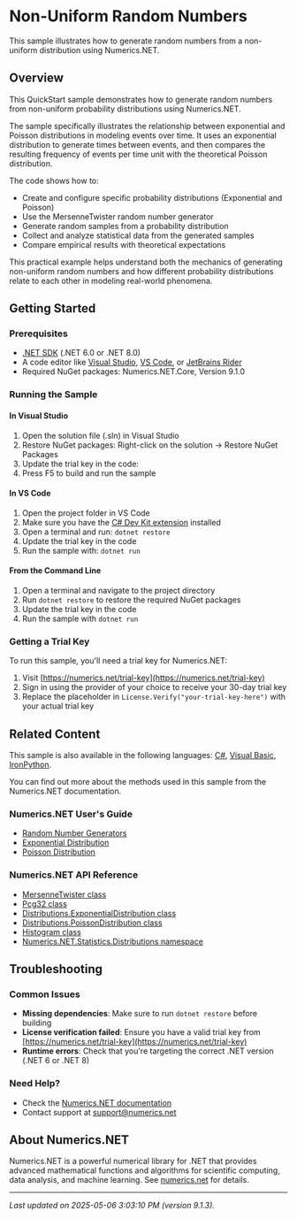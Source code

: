 # Non-Uniform Random Numbers

This sample illustrates how to generate random numbers from a non-uniform distribution using Numerics.NET.

## Overview

This QuickStart sample demonstrates how to generate random numbers from non-uniform probability 
distributions using Numerics.NET.

The sample specifically illustrates the relationship between exponential and Poisson distributions in
modeling events over time. It uses an exponential distribution to generate times between events, and
then compares the resulting frequency of events per time unit with the theoretical Poisson 
distribution.

The code shows how to:
- Create and configure specific probability distributions (Exponential and Poisson)
- Use the MersenneTwister random number generator
- Generate random samples from a probability distribution
- Collect and analyze statistical data from the generated samples
- Compare empirical results with theoretical expectations

This practical example helps understand both the mechanics of generating non-uniform random numbers
and how different probability distributions relate to each other in modeling real-world phenomena.


## Getting Started

### Prerequisites

- [.NET SDK](https://dotnet.microsoft.com/download) (.NET 6.0 or .NET 8.0)
- A code editor like [Visual Studio](https://visualstudio.microsoft.com/), [VS Code](https://code.visualstudio.com/), or [JetBrains Rider](https://www.jetbrains.com/rider/)
- Required NuGet packages: Numerics.NET.Core, Version 9.1.0

### Running the Sample

#### In Visual Studio
1. Open the solution file (.sln) in Visual Studio
2. Restore NuGet packages: Right-click on the solution → Restore NuGet Packages
3. Update the trial key in the code:
4. Press F5 to build and run the sample

#### In VS Code

1. Open the project folder in VS Code
2. Make sure you have the [C# Dev Kit extension](https://marketplace.visualstudio.com/items?itemName=ms-dotnettools.csdevkit) installed
3. Open a terminal and run: `dotnet restore`
4. Update the trial key in the code 
5. Run the sample with: `dotnet run`

#### From the Command Line

1. Open a terminal and navigate to the project directory
2. Run `dotnet restore` to restore the required NuGet packages
3. Update the trial key in the code
4. Run the sample with `dotnet run`

### Getting a Trial Key

To run this sample, you'll need a trial key for Numerics.NET:

1. Visit [https://numerics.net/trial-key](https://numerics.net/trial-key)
2. Sign in using the provider of your choice to receive your 30-day trial key
3. Replace the placeholder in `License.Verify("your-trial-key-here")` with your actual trial key

## Related Content

This sample is also available in the following languages: 
[C#](https://github.com/NumericsDotNet/quickstart-csharp/tree/net6.0/mathematics/random-numbers/non-uniform-random-numbers), [Visual Basic](https://github.com/NumericsDotNet/quickstart-visualbasic/tree/net6.0/mathematics/random-numbers/non-uniform-random-numbers), [IronPython](https://github.com/NumericsDotNet/quickstart-ironpython/tree/net6.0/mathematics/random-numbers/non-uniform-random-numbers).

You can find out more about the methods used in this sample from the Numerics.NET documentation.

### Numerics.NET User's Guide

- [Random Number Generators](https://numerics.net/statistics/random-numbers/random-number-generators)
- [Exponential Distribution](https://numerics.net/statistics/continuous-distributions/exponential-distribution)
- [Poisson Distribution](https://numerics.net/statistics/discrete-distributions/poisson-distribution)

### Numerics.NET API Reference

- [MersenneTwister class](https://numerics.net/documentation/latest/reference/numerics.net.random.mersennetwister)
- [Pcg32 class](https://numerics.net/documentation/latest/reference/numerics.net.random.pcg32)
- [Distributions.ExponentialDistribution class](https://numerics.net/documentation/latest/reference/numerics.net.statistics.distributions.exponentialdistribution)
- [Distributions.PoissonDistribution class](https://numerics.net/documentation/latest/reference/numerics.net.statistics.distributions.poissondistribution)
- [Histogram class](https://numerics.net/documentation/latest/reference/numerics.net.dataanalysis.histogram)
- [Numerics.NET.Statistics.Distributions namespace](https://numerics.net/documentation/latest/reference/numerics.net.statistics.distributions)


## Troubleshooting

### Common Issues

- **Missing dependencies**: Make sure to run `dotnet restore` before building
- **License verification failed**: Ensure you have a valid trial key from [https://numerics.net/trial-key](https://numerics.net/trial-key)
- **Runtime errors**: Check that you're targeting the correct .NET version (.NET 6 or .NET 8)

### Need Help?

- Check the [Numerics.NET documentation](https://numerics.net/documentation/)
- Contact support at [support@numerics.net](mailto:support@numerics.net?subject=NonUniformRandomNumbers%20QuickStart%20Sample%20%28F%23%29)

## About Numerics.NET

Numerics.NET is a powerful numerical library for .NET that provides advanced mathematical 
functions and algorithms for scientific computing, data analysis, and machine learning.
See [numerics.net](https://numerics.net) for details.

---

_Last updated on 2025-05-06 3:03:10 PM (version 9.1.3)._
